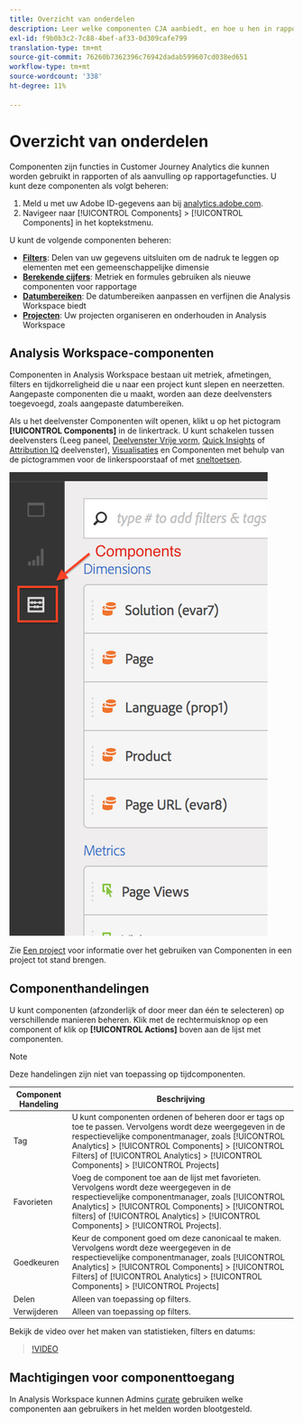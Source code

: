 ```yaml
---
title: Overzicht van onderdelen
description: Leer welke componenten CJA aanbiedt, en hoe u hen in rapportering kunt gebruiken.
exl-id: f9b0b3c2-7c88-4bef-af33-0d309cafe799
translation-type: tm+mt
source-git-commit: 76260b7362396c76942dadab599607cd038ed651
workflow-type: tm+mt
source-wordcount: '338'
ht-degree: 11%

---
```


# Overzicht van onderdelen

Componenten zijn functies in Customer Journey Analytics die kunnen worden gebruikt in rapporten of als aanvulling op rapportagefuncties. U kunt deze componenten als volgt beheren:

1. Meld u met uw Adobe ID-gegevens aan bij [analytics.adobe.com](https://analytics.adobe.com).
2. Navigeer naar [!UICONTROL Components] > [!UICONTROL Components] in het koptekstmenu.

U kunt de volgende componenten beheren:

* [**Filters**](filters/filters-overview.md): Delen van uw gegevens uitsluiten om de nadruk te leggen op elementen met een gemeenschappelijke dimensie
* [**Berekende cijfers**](calc-metrics/calc-metr-overview.md): Metriek en formules gebruiken als nieuwe componenten voor rapportage
* [**Datumbereiken**](date-ranges/overview.md): De datumbereiken aanpassen en verfijnen die Analysis Workspace biedt
* [**Projecten**](/help/analysis-workspace/home.md): Uw projecten organiseren en onderhouden in Analysis Workspace

## Analysis Workspace-componenten

Componenten in Analysis Workspace bestaan uit metriek, afmetingen, filters en tijdkorreligheid die u naar een project kunt slepen en neerzetten. Aangepaste componenten die u maakt, worden aan deze deelvensters toegevoegd, zoals aangepaste datumbereiken.

Als u het deelvenster Componenten wilt openen, klikt u op het pictogram **[!UICONTROL Components]** in de linkertrack. U kunt schakelen tussen deelvensters (Leeg paneel, [Deelvenster Vrije vorm](/help/analysis-workspace/visualizations/freeform-table/freeform-table.md), [Quick Insights](/help/analysis-workspace/c-panels/quickinsight.md) of [Attribution IQ](/help/analysis-workspace/c-panels/attribution.md) deelvenster), [Visualisaties](/help/analysis-workspace/visualizations/freeform-analysis-visualizations.md) en Componenten met behulp van de pictogrammen voor de linkerspoorstaaf of met [sneltoetsen](/help/analysis-workspace/build-workspace-project/fa-shortcut-keys.md).

![](assets/components.png)

Zie [Een project](/help/analysis-workspace/home.md) voor informatie over het gebruiken van Componenten in een project tot stand brengen.

## Componenthandelingen

U kunt componenten (afzonderlijk of door meer dan één te selecteren) op verschillende manieren beheren. Klik met de rechtermuisknop op een component of klik op **[!UICONTROL Actions]** boven aan de lijst met componenten.

>[!NOTE]
>
>Deze handelingen zijn niet van toepassing op tijdcomponenten.

| Component Handeling | Beschrijving |
| --- | --- |
| Tag | U kunt componenten ordenen of beheren door er tags op toe te passen. Vervolgens wordt deze weergegeven in de respectievelijke componentmanager, zoals [!UICONTROL Analytics] > [!UICONTROL Components] > [!UICONTROL Filters] of [!UICONTROL Analytics] > [!UICONTROL Components] > [!UICONTROL Projects] |
| Favorieten | Voeg de component toe aan de lijst met favorieten. Vervolgens wordt deze weergegeven in de respectievelijke componentmanager, zoals [!UICONTROL Analytics] > [!UICONTROL Components] > [!UICONTROL filters] of [!UICONTROL Analytics] > [!UICONTROL Components] > [!UICONTROL Projects]. |
| Goedkeuren | Keur de component goed om deze canonicaal te maken. Vervolgens wordt deze weergegeven in de respectievelijke componentmanager, zoals [!UICONTROL Analytics] > [!UICONTROL Components] > [!UICONTROL Filters] of [!UICONTROL Analytics] > [!UICONTROL Components] > [!UICONTROL Projects] |
| Delen | Alleen van toepassing op filters. |
| Verwijderen | Alleen van toepassing op filters. |

Bekijk de video over het maken van statistieken, filters en datums:

>[!VIDEO](https://video.tv.adobe.com/v/23979)

## Machtigingen voor componenttoegang

In Analysis Workspace kunnen Admins [curate](/help/analysis-workspace/curate-share/curate.md) gebruiken welke componenten aan gebruikers in het melden worden blootgesteld.
